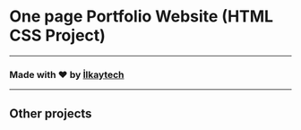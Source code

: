# One page Portfolio Website (HTML CSS Project)

---

### Made with ❤️ by [İlkaytech](https://ilkaytech.)

---

## Other projects
